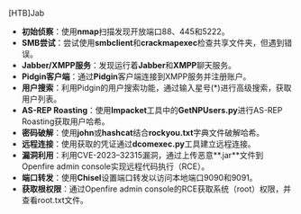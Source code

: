 [HTB]Jab
- **初始侦察**：使用**nmap**扫描发现开放端口88、445和5222。
- **SMB尝试**：尝试使用**smbclient**和**crackmapexec**检查共享文件夹，但遇到错误。
- **Jabber/XMPP服务**：发现运行着**Jabber**和**XMPP**聊天服务。
- **Pidgin客户端**：通过**Pidgin**客户端连接到XMPP服务并注册账户。
- **用户搜索**：利用Pidgin的用户搜索功能，通过输入星号(*)进行高级搜索，获取用户列表。
- **AS-REP Roasting**：使用**Impacket**工具中的**GetNPUsers.py**进行AS-REP Roasting获取用户哈希。
- **密码破解**：使用**john**或**hashcat**结合**rockyou.txt**字典文件破解哈希。
- **远程连接**：使用获取的凭证通过**dcomexec.py**工具建立远程连接。
- **漏洞利用**：利用CVE-2023–32315漏洞，通过上传恶意**.jar**文件到Openfire admin console实现远程代码执行（RCE）。
- **端口转发**：使用**Chisel**设置端口转发以访问本地端口9090和9091。
- **获取根权限**：通过Openfire admin console的RCE获取系统（root）权限，并查看root.txt文件。